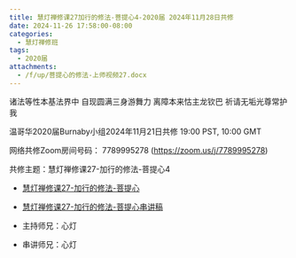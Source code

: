 ```yaml
---
title: 慧灯禅修课27加行的修法-菩提心4-2020届 2024年11月28日共修
date: 2024-11-26 17:58:00-08:00
categories:
  - 慧灯禅修班
tags:
  - 2020届
attachments:
  - /f/up/菩提心的修法-上师视频27.docx
---
```

诸法等性本基法界中 自现圆满三身游舞力
离障本来怙主龙钦巴 祈请无垢光尊常护我

温哥华2020届Burnaby小组2024年11月21日共修
19:00 PST, 10:00 GMT

网络共修Zoom房间号码： 7789995278 (<https://zoom.us/j/7789995278>)

共修主题：慧灯禅修课27-加行的修法-菩提心4

* [慧灯禅修课27-加行的修法-菩提心](https://www.fohuifayu.com/index.php/huideng-jiangtang/chanxiuke/zen-04/2836-l18081)
* [慧灯禅修课27-加行的修法-菩提心串讲稿](/f/up/菩提心的修法-上师视频27.docx)




* 主持师兄：心灯
* 串讲师兄：心灯
